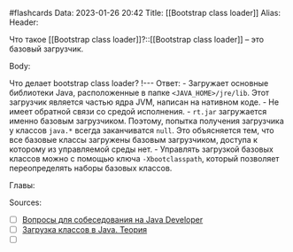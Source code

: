 #flashcards
Data: 2023-01-26 20:42
Title: [[Bootstrap class loader]]
Alias:
Header:

Что такое [[Bootstrap class loader]]?::[[Bootstrap class loader]] – это базовый загрузчик.
<!--SR:!2023-03-14,3,330-->



Body:

Что делает bootstrap class loader?
!---
Ответ:
	- Загружает основные библиотеки Java, расположенные в папке `<JAVA_HOME>/jre/lib`. Этот загрузчик является частью ядра JVM, написан на нативном коде.
	- Не имеет обратной связи со средой исполнения.
	- `rt.jar` загружается именно базовым загрузчиком. Поэтому, попытка получения загрузчика у классов `java.*` всегда заканчиватся `null`. Это объясняется тем, что все базовые классы загружены базовым загрузчиком, доступа к которому из управляемой среды нет.
	- Управлять загрузкой базовых классов можно с помощью ключа `-Xbootclasspath`, который позволяет переопределять наборы базовых классов.
<!--SR:!2023-03-14,3,230-->



Главы:



Sources:
- [ ] [Вопросы для собеседования на Java Developer](https://github.com/enhorse/java-interview/blob/master/README.md#%D0%9E%D0%9E%D0%9F)
- [ ] [Загрузка классов в Java. Теория](https://habr.com/ru/post/103830/)
- [ ] []()
